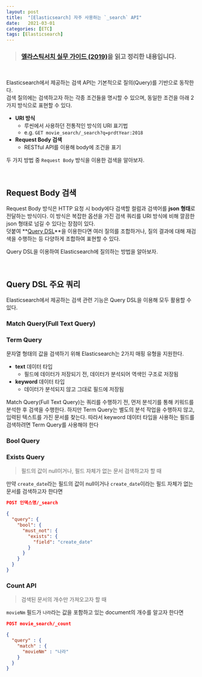 ```yaml
---
layout: post
title:  "[Elasticsearch] 자주 사용하는 `_search` API"
date:   2021-03-01
categories: [ETC]
tags: [Elasticsearch]
---
```


> ### [엘라스틱서치 실무 가이드 (2019)](http://www.yes24.com/Product/Goods/71893929)을 읽고 정리한 내용입니다.     

<br/>

Elasticsearch에서 제공하는 검색 API는 기본적으로 질의(Query)를 기반으로 동작한다.  
검색 질의에는 검색하고자 하는 각종 조건들을 명시할 수 있으며, 동일한 조건을 아래 2가지 방식으로 표현할 수 있다.
- **URI 방식**
    - 루씬에서 사용하던 전통적인 방식의 URI 표기법
    - e.g. `GET movie_search/_search?q=prdtYear:2018`
- **Request Body 검색**
    - RESTful API를 이용해 body에 조건을 표기

두 가지 방법 중 `Request Body` 방식을 이용한 검색을 알아보자.  

<br/>

## Request Body 검색
Request Body 방식은 HTTP 요청 시 body에다 검색할 컬럼과 검색어를 **json 형태**로 전달하는 방식이다. 이 방식은 복잡한 옵션을 가진 검색 쿼리를 URI 방식에 비해 깔끔한 json 형태로 넘길 수 있다는 장점이 있다.  
덧붙여 **[Query DSL](https://www.elastic.co/guide/en/elasticsearch/reference/current/query-dsl.html)**을 이용한다면 여러 질의를 조합하거나, 질의 결과에 대해 재검색을 수행하는 등 다양하게 조합하여 표현할 수 있다.   
     
Query DSL을 이용하여 Elasticsearch에 질의하는 방법을 알아보자.    

<br/>

## Query DSL 주요 쿼리
Elasticsearch에서 제공하는 검색 관련 기능은 Query DSL을 이용해 모두 활용할 수 있다.   

### **Match Query**(Full Text Query)


### **Term Query**
문자열 형태의 값을 검색하기 위해 Elasticsearch는 2가지 매핑 유형을 지원한다.
- **text** 데이터 타입
    - 필드에 데이터가 저장되기 전, 데이터가 분석되어 역색인 구조로 저장됨
- **keyword** 데이터 타입
    - 데이터가 분석되지 않고 그대로 필드에 저장됨

Match Query(Full Text Query)는 쿼리를 수행하기 전, 먼저 분석기를 통해 키워드를 분석한 후 검색을 수행한다. 하지만 Term Query는 별도의 분석 작업을 수행하지 않고, 입력된 텍스트를 가진 문서를 찾는다.
따라서 keyword 데이터 타입을 사용하는 필드를 검색하려면 Term Query를 사용해야 한다



### **Bool Query**

### **Exists Query**
> 필드의 값이 null이거나, 필드 자체가 없는 문서 검색하고자 할 때  

만약 `create_date`라는 필드의 값이 null이거나 `create_date`이라는 필드 자체가 없는 문서를 검색하고자 한다면 
```json
POST 인덱스명/_search

{
  "query": {
    "bool": {
      "must_not": {
        "exists": {
          "field": "create_date"
        }
      }
    }
  }
}
```

### **Count API**
> 검색된 문서의 개수만 가져오고자 할 때

`movieNm` 필드가 `나라`라는 값을 포함하고 있는 document의 개수를 알고자 한다면
```json
POST movie_search/_count

{
  "query" : {
    "match" : {
      "movieNm" : "나라"
    }
  }
}
```
